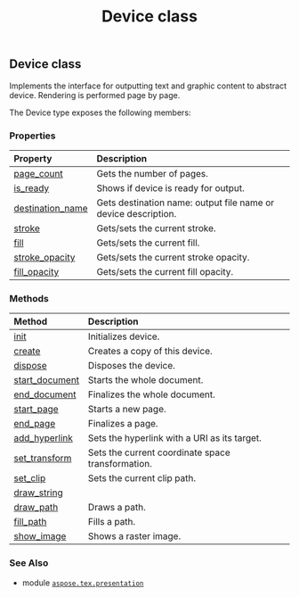 ﻿---
title: Device class
second_title: Aspose.TeX for Python via .NET API References
description: 
type: docs
weight: 10
url: /python-net/aspose.tex.presentation/device/
is_root: false
---

## Device class

Implements the interface for outputting text and graphic content
to abstract device. Rendering is performed page by page.



The Device type exposes the following members:

### Properties
| Property | Description |
| :- | :- |
| [page_count](/tex/python-net/aspose.tex.presentation/device/page_count) | Gets the number of pages. |
| [is_ready](/tex/python-net/aspose.tex.presentation/device/is_ready) | Shows if device is ready for output. |
| [destination_name](/tex/python-net/aspose.tex.presentation/device/destination_name) | Gets destination name: output file name or device description. |
| [stroke](/tex/python-net/aspose.tex.presentation/device/stroke) | Gets/sets the current stroke. |
| [fill](/tex/python-net/aspose.tex.presentation/device/fill) | Gets/sets the current fill. |
| [stroke_opacity](/tex/python-net/aspose.tex.presentation/device/stroke_opacity) | Gets/sets the current stroke opacity. |
| [fill_opacity](/tex/python-net/aspose.tex.presentation/device/fill_opacity) | Gets/sets the current fill opacity. |


### Methods
| Method | Description |
| :- | :- |
| [init](/tex/python-net/aspose.tex.presentation/device/init/#) | Initializes device. |
| [create](/tex/python-net/aspose.tex.presentation/device/create/#) | Creates a copy of this device. |
| [dispose](/tex/python-net/aspose.tex.presentation/device/dispose/#) | Disposes the device. |
| [start_document](/tex/python-net/aspose.tex.presentation/device/start_document/#) | Starts the whole document. |
| [end_document](/tex/python-net/aspose.tex.presentation/device/end_document/#) | Finalizes the whole document. |
| [start_page](/tex/python-net/aspose.tex.presentation/device/start_page/#float-float) | Starts a new page. |
| [end_page](/tex/python-net/aspose.tex.presentation/device/end_page/#) | Finalizes a page. |
| [add_hyperlink](/tex/python-net/aspose.tex.presentation/device/add_hyperlink/#aspose.pydrawing.RectangleF-aspose.pydrawing.Pen-str) | Sets the hyperlink with a URI as its target. |
| [set_transform](/tex/python-net/aspose.tex.presentation/device/set_transform/#aspose.pydrawing.drawing2d.Matrix) | Sets the current coordinate space transformation. |
| [set_clip](/tex/python-net/aspose.tex.presentation/device/set_clip/#aspose.pydrawing.drawing2d.GraphicsPath) | Sets the current clip path. |
| [draw_string](/tex/python-net/aspose.tex.presentation/device/draw_string/#str-float-float-System.Collections.Generic.List<GlyphData>) |  |
| [draw_path](/tex/python-net/aspose.tex.presentation/device/draw_path/#aspose.pydrawing.drawing2d.GraphicsPath) | Draws a path. |
| [fill_path](/tex/python-net/aspose.tex.presentation/device/fill_path/#aspose.pydrawing.drawing2d.GraphicsPath) | Fills a path. |
| [show_image](/tex/python-net/aspose.tex.presentation/device/show_image/#aspose.pydrawing.PointF-aspose.pydrawing.SizeF-bytes) | Shows a raster image. |



### See Also
* module [`aspose.tex.presentation`](..)
